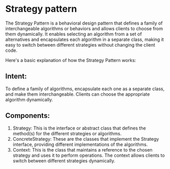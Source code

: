 # Strategy pattern

The Strategy Pattern is a behavioral design pattern that defines a family of interchangeable algorithms or behaviors and
allows clients to choose from them dynamically. It enables selecting an algorithm from a set of alternatives and
encapsulates each algorithm in a separate class, making it easy to switch between different strategies without changing
the client code.

Here's a basic explanation of how the Strategy Pattern works:

## Intent:

To define a family of algorithms, encapsulate each one as a separate class, and make them interchangeable. Clients can
choose the appropriate algorithm dynamically.

## Components:

1. Strategy: This is the interface or abstract class that defines the method(s) for the different strategies or
   algorithms.
2. ConcreteStrategy: These are the classes that implement the Strategy interface, providing different implementations of
   the algorithms.
3. Context: This is the class that maintains a reference to the chosen strategy and uses it to perform operations. The
   context allows clients to switch between different strategies dynamically.
